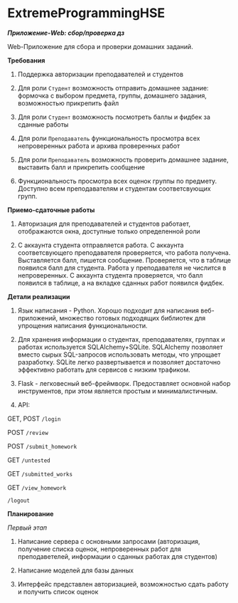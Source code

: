 # ExtremeProgrammingHSE

***Приложение-Web: сбор/проверка дз***

Web-Приложение для сбора и проверки домашних заданий.

**Требования**

1. Поддержка авторизации преподавателей и студентов

2. Для роли `Студент` возможность отправить домашнее задание: формочка с выбором предмета, группы, домашнего задания, возможностью прикрепить файл

3. Для роли `Студент` возможность посмотреть баллы и фидбек за сданные работы

4. Для роли `Преподаватель` функциональность просмотра всех непроверенных работа и архива проверенных работ

5. Для роли `Преподаватель` возможность проверить домашнее задание, выставить балл и прикрепить сообщение

6. Функциональность просмотра всех оценок группы по предмету. Доступно всем преподавателям и студентам соответсвующих групп.

**Приемо-сдаточные работы**

1. Авторизация для преподавателей и студентов работает, отображаются окна, доступные только определенной роли

2. С аккаунта студента отправляется работа. С аккаунта соответсвующего преподавателя проверяется, что работа получена. Выставляется балл, пишется сообщение. Проверяется, что в таблице появился балл для студента. Работа у преподавателя не числится в непроверенных. С аккаунта студента проверяется, что балл появился в таблице, а на вкладке сданных работ появился фидбек. 

**Детали реализации**

1. Язык написания - Python. Хорошо подходит для написания веб-приложений, множество готовых подходящих библиотек для упрощения написания функциональности.

2. Для хранения информации о студентах, преподавателях, группах и работах используется SQLAlchemy+SQLite. SQLAlchemy позволяет вместо сырых SQL-запросов использовать методы, что упрощает разработку. SQLite легко развертывается и позволяет достаточно эффективно работать для сервисов с низким трафиком.

3. Flask - легковесный веб-фреймворк. Предоставляет основной набор инструментов, при этом является простым и минималистичным.

4. API: 

GET, POST `/login`

POST `/review`

POST `/submit_homework`

GET `/untested`

GET `/submitted_works`

GET `/view_homework`

`/logout`

**Планирование**

*Первый этап*

1. Написание сервера с основными запросами (авторизация, получение списка оценок, непроверенных работ для преподаветелей, информации о сданных работах для студентов)

2. Написание моделей для базы данных

3. Интерфейс представлен авторизацией, возможностью сдать работу и получить список оценок
